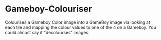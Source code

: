 # Gameboy-Colouriser
Colourises a Gameboy Color image into a GameBoy image via looking at each tile and mapping the colour values to one of the 4 on a Gameboy. You could almost say it "decolourses" images.

